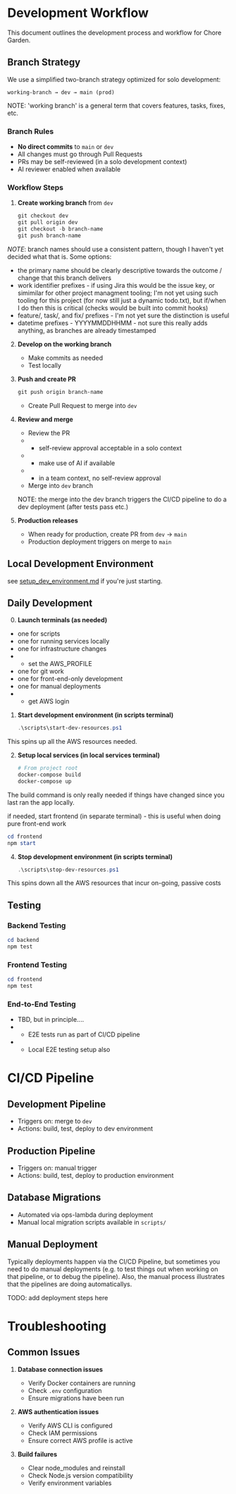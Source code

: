 # Development Workflow

This document outlines the development process and workflow for Chore Garden.

## Branch Strategy

We use a simplified two-branch strategy optimized for solo development:

```
working-branch → dev → main (prod)
```

NOTE: 'working branch' is a general term that covers features, tasks, fixes, etc.

### Branch Rules
- **No direct commits** to `main` or `dev`
- All changes must go through Pull Requests
- PRs may be self-reviewed (in a solo development context)
- AI reviewer enabled when available

### Workflow Steps

1. **Create working branch** from `dev`
   ```powershell
   git checkout dev
   git pull origin dev
   git checkout -b branch-name
   git push branch-name
   ```
*NOTE*: branch names should use a consistent pattern, though I haven't yet decided what that is. Some options:
- the primary name should be clearly descriptive towards the outcome / change that this branch delivers
- work identifier prefixes - if using Jira this would be the issue key, or simimilar for other project managment tooling; I'm not yet using such tooling for this project (for now still just a dynamic todo.txt), but if/when I do then this is critical (checks would be built into commit hooks)
- feature/, task/, and fix/ prefixes - I'm not yet sure the distinction is useful
- datetime prefixes - YYYYMMDDHHMM - not sure this really adds anything, as branches are already timestamped


2. **Develop on the working branch**
   - Make commits as needed
   - Test locally

3. **Push and create PR**
   ```powershell
   git push origin branch-name
   ```
   - Create Pull Request to merge into `dev`

4. **Review and merge**
   - Review the PR
   - - self-review approval acceptable in a solo context
   - - make use of AI if available
   - - in a team context, no self-review approval
   - Merge into `dev` branch

   NOTE: the merge into the dev branch triggers the CI/CD pipeline to do a dev deployment (after tests pass etc.)

5. **Production releases**
   - When ready for production, create PR from `dev` → `main`
   - Production deployment triggers on merge to `main`

## Local Development Environment

see [setup_dev_environment.md](setup_dev_environment.md) if you're just starting.

## Daily Development

0. **Launch terminals (as needed)**
- one for scripts
- one for running services locally
- one for infrastructure changes
- - set the AWS_PROFILE
- one for git work
- one for front-end-only development
- one for manual deployments
- - get AWS login

1. **Start development environment (in scripts terminal)**
   ```powershell
   .\scripts\start-dev-resources.ps1
   ```
This spins up all the AWS resources needed.

2. **Setup local services (in local services terminal)**
   ```powershell
   # From project root
   docker-compose build
   docker-compose up
   ```
The build command is only really needed if things have changed since you last ran the app locally.

if needed, start frontend (in separate terminal) - this is useful when doing pure front-end work
   ```powershell
   cd frontend
   npm start
   ```

4. **Stop development environment (in scripts terminal)**
   ```powershell
   .\scripts\stop-dev-resources.ps1
   ```
This spins down all the AWS resources that incur on-going, passive costs

## Testing

### Backend Testing
```powershell
cd backend
npm test
```

### Frontend Testing
```powershell
cd frontend
npm test
```

### End-to-End Testing
- TBD, but in principle....
- - E2E tests run as part of CI/CD pipeline
- - Local E2E testing setup also

# CI/CD Pipeline

## Development Pipeline
- Triggers on: merge to `dev`
- Actions: build, test, deploy to dev environment

## Production Pipeline
- Triggers on: manual trigger
- Actions: build, test, deploy to production environment

## Database Migrations
- Automated via ops-lambda during deployment
- Manual local migration scripts available in `scripts/`

## Manual Deployment

Typically deployments happen via the CI/CD Pipeline, but sometimes you need to do manual deployments (e.g. to test things out when working on that pipeline, or to debug the pipeline). Also, the manual process illustrates that the pipelines are doing automaticallys.

TODO: add deployment steps here

# Troubleshooting

## Common Issues

1. **Database connection issues**
   - Verify Docker containers are running
   - Check `.env` configuration
   - Ensure migrations have been run

2. **AWS authentication issues**
   - Verify AWS CLI is configured
   - Check IAM permissions
   - Ensure correct AWS profile is active

3. **Build failures**
   - Clear node_modules and reinstall
   - Check Node.js version compatibility
   - Verify environment variables

